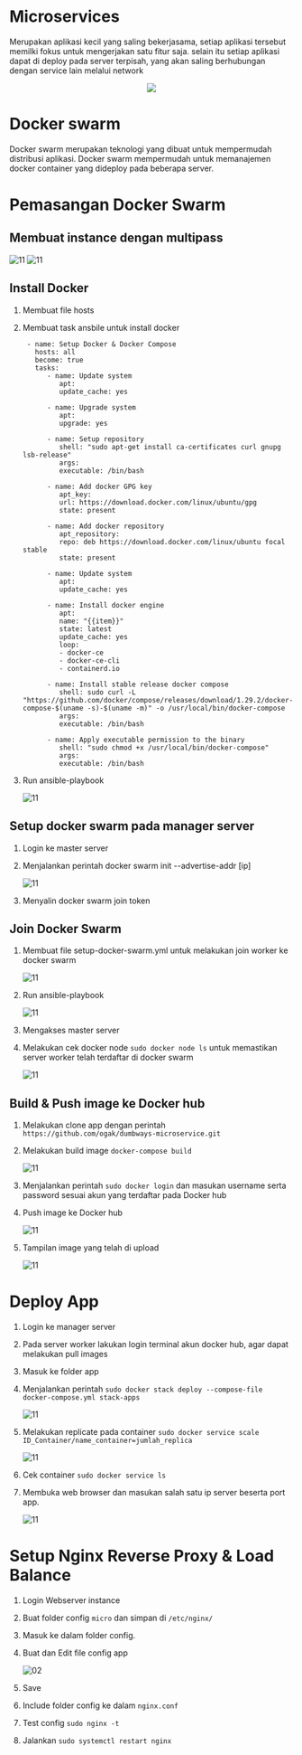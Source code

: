 # Microservices
Merupakan aplikasi kecil yang saling bekerjasama, setiap aplikasi tersebut memilki fokus untuk mengerjakan satu fitur saja. selain itu setiap aplikasi dapat di deploy pada server terpisah, yang akan saling berhubungan dengan service lain melalui network

<p align="center">
  <img src="assets/micro.png" />
</p>

# Docker swarm 
Docker swarm merupakan teknologi yang dibuat untuk mempermudah distribusi aplikasi. Docker swarm mempermudah untuk memanajemen docker container yang dideploy pada beberapa server.

# Pemasangan Docker Swarm

## Membuat instance dengan multipass 
   
   ![11](assets/server.png)
   ![11](assets/server1.png)

## Install Docker
1. Membuat file hosts  
2. Membuat task ansbile untuk install docker
 
   ```
    - name: Setup Docker & Docker Compose
      hosts: all
      become: true
      tasks:
         - name: Update system
            apt:
            update_cache: yes

         - name: Upgrade system
            apt:
            upgrade: yes

         - name: Setup repository
            shell: "sudo apt-get install ca-certificates curl gnupg lsb-release"
            args:
            executable: /bin/bash

         - name: Add docker GPG key
            apt_key:
            url: https://download.docker.com/linux/ubuntu/gpg
            state: present

         - name: Add docker repository
            apt_repository:
            repo: deb https://download.docker.com/linux/ubuntu focal stable
            state: present

         - name: Update system
            apt:
            update_cache: yes

         - name: Install docker engine
            apt:
            name: "{{item}}"
            state: latest
            update_cache: yes
            loop:
            - docker-ce
            - docker-ce-cli
            - containerd.io

         - name: Install stable release docker compose
            shell: sudo curl -L "https://github.com/docker/compose/releases/download/1.29.2/docker-compose-$(uname -s)-$(uname -m)" -o /usr/local/bin/docker-compose
            args:
            executable: /bin/bash

         - name: Apply executable permission to the binary
            shell: "sudo chmod +x /usr/local/bin/docker-compose"
            args:
            executable: /bin/bash
   ```

2. Run ansible-playbook
   
   ![11](assets/install-docker.png)

## Setup docker swarm pada manager server 
1. Login ke master server
2. Menjalankan perintah docker swarm init --advertise-addr [ip] <ipServerManager>
   
   ![11](assets/swarm-1.png)

3. Menyalin docker swarm join token

## Join Docker Swarm
1. Membuat file setup-docker-swarm.yml untuk melakukan join worker ke docker swarm
   
   ![11](assets/swarm-3.png)

2. Run ansible-playbook
   
   ![11](assets/swarm-2.png)

3. Mengakses master server
4. Melakukan cek docker node `sudo docker node ls` untuk memastikan server worker telah terdaftar di docker swarm
   
   ![11](assets/swarm-4.png)

## Build & Push image ke Docker hub
1. Melakukan clone app dengan perintah `https://github.com/ogak/dumbways-microservice.git`
2. Melakukan build image `docker-compose build`
   
   ![11](assets/deploy-2.png)

3. Menjalankan perintah `sudo docker login` dan masukan username serta password sesuai akun yang terdaftar pada Docker hub

4. Push image ke Docker hub
   
   ![11](assets/deploy-3.png)

5. Tampilan image yang telah di upload
   
   ![11](assets/deploy-3-2.png)

# Deploy App
1. Login ke manager server
2. Pada server worker lakukan login terminal akun docker hub, agar dapat melakukan pull images
3. Masuk ke folder app
4. Menjalankan perintah `sudo docker stack deploy --compose-file docker-compose.yml stack-apps`
   
   ![11](assets/deploy-4.png)

5. Melakukan replicate pada container `sudo docker service scale ID_Container/name_container=jumlah_replica`
   
   ![11](assets/deploy-6.png)

6. Cek container `sudo docker service ls`
   
7. Membuka web browser dan masukan salah satu ip server beserta port app.
  
   ![11](assets/deploy-5.png)

# Setup Nginx Reverse Proxy & Load Balance

1. Login Webserver instance
2. Buat folder config `micro` dan simpan di `/etc/nginx/`
3. Masuk ke dalam folder config.
4. Buat dan Edit file config app 

   ![02](assets/reverse.png) <br />

5. Save
6. Include folder config ke dalam ``nginx.conf``
7. Test config ``sudo nginx -t``
8. Jalankan `sudo systemctl restart nginx`


